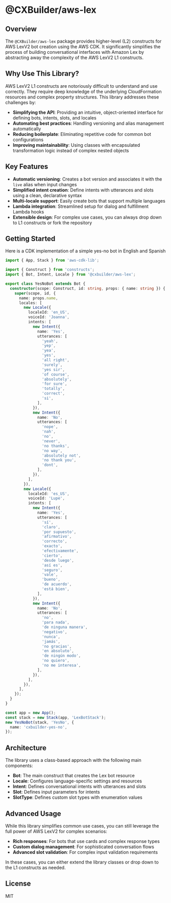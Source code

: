 # @CXBuilder/aws-lex

## Overview

The `@CXBuilder/aws-lex` package provides higher-level (L2) constructs for AWS LexV2 bot creation using the AWS CDK. It significantly simplifies the process of building conversational interfaces with Amazon Lex by abstracting away the complexity of the AWS LexV2 L1 constructs.

## Why Use This Library?

AWS LexV2 L1 constructs are notoriously difficult to understand and use correctly. They require deep knowledge of the underlying CloudFormation resources and complex property structures. This library addresses these challenges by:

- **Simplifying the API**: Providing an intuitive, object-oriented interface for defining bots, intents, slots, and locales
- **Automating best practices**: Handling versioning and alias management automatically
- **Reducing boilerplate**: Eliminating repetitive code for common bot configurations
- **Improving maintainability**: Using classes with encapsulated transformation logic instead of complex nested objects

## Key Features

- **Automatic versioning**: Creates a bot version and associates it with the `live` alias when input changes
- **Simplified intent creation**: Define intents with utterances and slots using a clean, declarative syntax
- **Multi-locale support**: Easily create bots that support multiple languages
- **Lambda integration**: Streamlined setup for dialog and fulfillment Lambda hooks
- **Extensible design**: For complex use cases, you can always drop down to L1 constructs or fork the repository

## Getting Started

Here is a CDK implementation of a simple yes-no bot in English and Spanish

```typescript
import { App, Stack } from 'aws-cdk-lib';

import { Construct } from 'constructs';
import { Bot, Intent, Locale } from '@cxbuilder/aws-lex';

export class YesNoBot extends Bot {
  constructor(scope: Construct, id: string, props: { name: string }) {
    super(scope, id, {
      name: props.name,
      locales: [
        new Locale({
          localeId: 'en_US',
          voiceId: 'Joanna',
          intents: [
            new Intent({
              name: 'Yes',
              utterances: [
                'yeah',
                'yep',
                'yea',
                'yes',
                'all right',
                'surely',
                'yes sir',
                'of course',
                'absolutely',
                'for sure',
                'totally',
                'correct',
                'si',
              ],
            }),
            new Intent({
              name: 'No',
              utterances: [
                'nope',
                'nah',
                'no',
                'never',
                'no thanks',
                'no way',
                'absolutely not',
                'no thank you',
                'dont',
              ],
            }),
          ],
        }),
        new Locale({
          localeId: 'es_US',
          voiceId: 'Lupe',
          intents: [
            new Intent({
              name: 'Yes',
              utterances: [
                'sí',
                'claro',
                'por supuesto',
                'afirmativo',
                'correcto',
                'exacto',
                'efectivamente',
                'cierto',
                'desde luego',
                'así es',
                'seguro',
                'vale',
                'bueno',
                'de acuerdo',
                'está bien',
              ],
            }),
            new Intent({
              name: 'No',
              utterances: [
                'no',
                'para nada',
                'de ninguna manera',
                'negativo',
                'nunca',
                'jamás',
                'no gracias',
                'en absoluto',
                'de ningún modo',
                'no quiero',
                'no me interesa',
              ],
            }),
          ],
        }),
      ],
    });
  }
}

const app = new App();
const stack = new Stack(app, 'LexBotStack');
new YesNoBot(stack, 'YesNo', {
  name: 'cxbuilder-yes-no',
});
```

## Architecture

The library uses a class-based approach with the following main components:

- **Bot**: The main construct that creates the Lex bot resource
- **Locale**: Configures language-specific settings and resources
- **Intent**: Defines conversational intents with utterances and slots
- **Slot**: Defines input parameters for intents
- **SlotType**: Defines custom slot types with enumeration values

## Advanced Usage

While this library simplifies common use cases, you can still leverage the full power of AWS LexV2 for complex scenarios:

- **Rich responses**: For bots that use cards and complex response types
- **Custom dialog management**: For sophisticated conversation flows
- **Advanced slot validation**: For complex input validation requirements

In these cases, you can either extend the library classes or drop down to the L1 constructs as needed.

## License

MIT
